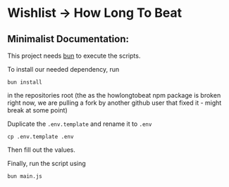 
# Wishlist -> How Long To Beat

## Minimalist Documentation:

This project needs [bun](https://bun.sh/) to execute the scripts.

To install our needed dependency, run

```
bun install
```

in the repositories root
(the as the howlongtobeat npm package is broken right now, we are pulling a fork by another github user that fixed it - might break at some point)

Duplicate the `.env.template` and rename it to `.env`

```
cp .env.template .env
```

Then fill out the values.

Finally, run the script using 

```
bun main.js
```